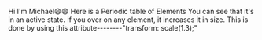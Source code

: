 Hi I'm Michael😄😄
Here is a Periodic table of Elements
You can see that it's in an active state. If you over on any element, it increases it in size.
This is done by using this attribute--------"transform: scale(1.3);"
